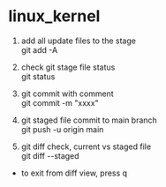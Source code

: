 # linux_kernel

1. add all update files to the stage  
git add -A

2. check git stage file status  
git status

3. git commit with comment  
git commit -m "xxxx"

4. git staged file commit to main branch  
git push -u origin main

5. git diff check, current vs staged file  
git diff --staged  
- to exit from diff view, press q


